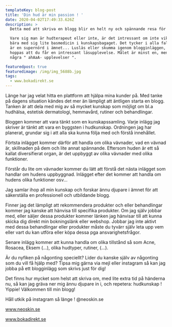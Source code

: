 ```yaml
---
templateKey: blog-post
title: 'Din hud är min passion ! '
date: 2020-04-02T17:49:33.626Z
description: >
  Detta med att skriva en blogg blir en helt ny och spännande resa för mig. 

  Vare sig man är hudterapeut eller inte, är det intressant om inte viktigt, att
  bära med sig lite basmedicin i kunskapsbagaget. Det tycker i alla fall jag som
  är en supernörd i ämnet... Lusläs eller skumma igenom blogginläggen, jag
  hoppas att du får en intressant läsupplevelse. Målet är minst en, men gärna
  några " ahAaA- upplevelser ".

featuredpost: true
featuredimage: /img/img_5688b.jpg
tags:
  - www.bokadirekt.se
---
```

Länge har jag velat hitta en plattform att hjälpa mina kunder på. Med tanke på dagens situation kändes det mer än lämpligt att äntligen starta en blogg. Tanken är att dela med mig av så mycket kunskap som möjligt om bl.a hudhälsa, estetisk dermatologi, hemmavård, rutiner och behandlingar. 

Bloggen kommer att vara tänkt som en kunskapssamling. Varje inlägg jag skriver är tänkt att vara en byggsten i hudkunskap. Ordningen jag har planerat, grundar sig i att alla ska kunna följa med och förstå innehållet. 

Förtsta inlägget kommer därför att handla om olika vävnader, vad en vävnad är, skillnaden på dem och lite annat spännande. Eftersom huden är ett så kallat diversifierat organ, är det uppbyggt av olika vävnader med olika funktioner. 

Förstår du lite om vävnader kommer du lätt att förstå det nästa inlägget som handlar om hudens uppbyggnad. Inlägget efter det kommer att handla om hudens olika funktioner osv...

Jag samlar ihop all min kunskap och forskar ännu djupare i ämnet för att säkerställa en professionell och utbildande blogg.

Finner jag det lämpligt att rekommendera produkter och eller behandlingar kommer jag kanske att hänvisa till specifika produkter. Om jag själv jobbar med, eller säljer dessa produkter kommer länken jag hänvisar till att kunna skicka dig direkt min bokningslänk eller webshop. Jobbar jag inte aktivt med dessa behandlingar eller produkter måste du tyvärr själv leta upp vem eller vart du kan utföra eller köpa dessa pga ansvarighetsfrågor.

Senare inlägg kommer att kunna handla om olika tillstånd så som Acne, Rosacea, Eksem (...), olika hudtyper, rutiner, (...). 

Är du nyfiken på någonting speciellt? Lider du kanske själv av någonting som du vill få hjälp med? Tipsa mig gärna via mejl eller instagram så kan jag jobba på ett blogginlägg som skrivs just för dig! 

Det finns hur mycket som helst att skriva om, med lite extra tid på händerna nu, så kan jag gräva ner mig ännu djupare in i, och repetera: hudkunskap ! Yippie! Välkommen till min blogg!

Håll utkik på instagram så länge ! @neoskin.se

www.neoskin.se

www.bokadirekt.se